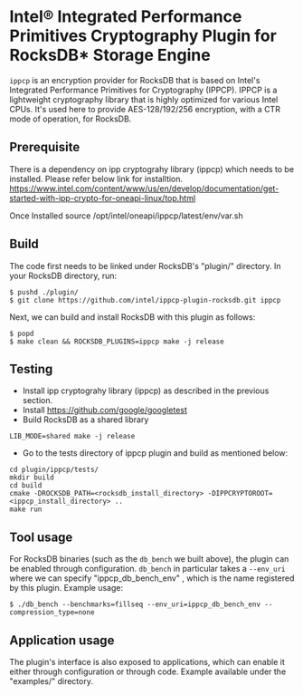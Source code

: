 # Intel® Integrated Performance Primitives Cryptography Plugin for RocksDB* Storage Engine

`ippcp` is an encryption provider for RocksDB that is based on Intel's Integrated Performance Primitives for Cryptography (IPPCP). IPPCP is a lightweight cryptography library that is highly optimized for various Intel CPUs. It's used here to provide AES-128/192/256 encryption, with a CTR mode of operation, for RocksDB.

## Prerequisite

There is a dependency on ipp cryptograhy library (ippcp) which needs to be installed. Please refer below link for installtion.
https://www.intel.com/content/www/us/en/develop/documentation/get-started-with-ipp-crypto-for-oneapi-linux/top.html

Once Installed source /opt/intel/oneapi/ippcp/latest/env/var.sh


## Build

The code first needs to be linked under RocksDB's "plugin/" directory. In your RocksDB directory, run:

```
$ pushd ./plugin/
$ git clone https://github.com/intel/ippcp-plugin-rocksdb.git ippcp
```

Next, we can build and install RocksDB with this plugin as follows:

```
$ popd
$ make clean && ROCKSDB_PLUGINS=ippcp make -j release
```

## Testing

* Install ipp cryptograhy library (ippcp) as described in the previous section.
* Install  https://github.com/google/googletest
* Build RocksDB as a shared library

```
LIB_MODE=shared make -j release

```

* Go to the tests directory of ippcp plugin and build as mentioned below:

```
cd plugin/ippcp/tests/
mkdir build
cd build
cmake -DROCKSDB_PATH=<rocksdb_install_directory> -DIPPCRYPTOROOT=<ippcp_install_directory> ..
make run

```
## Tool usage

For RocksDB binaries (such as the `db_bench` we built above), the plugin can be enabled through configuration. `db_bench` in particular takes a `--env_uri` where we can specify "ippcp_db_bench_env" , which is the name registered by this plugin. Example usage:

```
$ ./db_bench --benchmarks=fillseq --env_uri=ippcp_db_bench_env --compression_type=none
```

## Application usage

The plugin's interface is also exposed to applications, which can enable it either through configuration or through code. Example available under the "examples/" directory.


